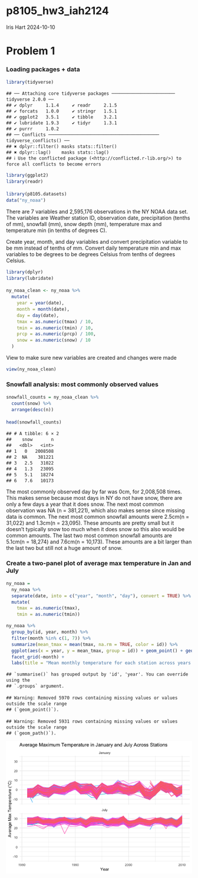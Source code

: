 p8105_hw3_iah2124
================
Iris Hart
2024-10-10

# Problem 1

### Loading packages + data

``` r
library(tidyverse)
```

    ## ── Attaching core tidyverse packages ──────────────────────── tidyverse 2.0.0 ──
    ## ✔ dplyr     1.1.4     ✔ readr     2.1.5
    ## ✔ forcats   1.0.0     ✔ stringr   1.5.1
    ## ✔ ggplot2   3.5.1     ✔ tibble    3.2.1
    ## ✔ lubridate 1.9.3     ✔ tidyr     1.3.1
    ## ✔ purrr     1.0.2     
    ## ── Conflicts ────────────────────────────────────────── tidyverse_conflicts() ──
    ## ✖ dplyr::filter() masks stats::filter()
    ## ✖ dplyr::lag()    masks stats::lag()
    ## ℹ Use the conflicted package (<http://conflicted.r-lib.org/>) to force all conflicts to become errors

``` r
library(ggplot2)
library(readr)

library(p8105.datasets)
data("ny_noaa")
```

There are 7 variables and 2,595,176 observations in the NY NOAA data
set. The variables are Weather station ID, observation date,
precipitation (tenths of mm), snowfall (mm), snow depth (mm),
temperature max and temperature min (in tenths of degrees C).

Create year, month, and day variables and convert precipitation variable
to be mm instead of tenths of mm. Convert daily temperature min and max
variables to be degrees to be degrees Celsius from tenths of degrees
Celsius.

``` r
library(dplyr)
library(lubridate)

ny_noaa_clean <- ny_noaa %>%
  mutate(
    year = year(date),              
    month = month(date),            
    day = day(date),               
    tmax = as.numeric(tmax) / 10,   
    tmin = as.numeric(tmin) / 10,   
    prcp = as.numeric(prcp) / 100,  
    snow = as.numeric(snow) / 10    
  )
```

View to make sure new variables are created and changes were made

``` r
view(ny_noaa_clean)
```

### Snowfall analysis: most commonly observed values

``` r
snowfall_counts = ny_noaa_clean %>%
  count(snow) %>%
  arrange(desc(n))  

head(snowfall_counts)
```

    ## # A tibble: 6 × 2
    ##    snow       n
    ##   <dbl>   <int>
    ## 1   0   2008508
    ## 2  NA    381221
    ## 3   2.5   31022
    ## 4   1.3   23095
    ## 5   5.1   18274
    ## 6   7.6   10173

The most commonly observed day by far was 0cm, for 2,008,508 times. This
makes sense because most days in NY do not have snow, there are only a
few days a year that it does snow. The next most common observation was
NA (n = 381,221), which also makes sense since missing data is common.
The next most common snowfall amounts were 2.5cm(n = 31,022) and 1.3cm(n
= 23,095). These amounts are pretty small but it doesn’t typically snow
too much when it does snow so this also would be common amounts. The
last two most common snowfall amounts are 5.1cm(n = 18,274) and 7.6cm(n
= 10,173). These amounts are a bit larger than the last two but still
not a huge amount of snow.

### Create a two-panel plot of average max temperature in Jan and July

``` r
ny_noaa = 
  ny_noaa %>% 
  separate(date, into = c("year", "month", "day"), convert = TRUE) %>% 
  mutate(
    tmax = as.numeric(tmax),
    tmin = as.numeric(tmin))
```

``` r
ny_noaa %>% 
  group_by(id, year, month) %>% 
  filter(month %in% c(1, 7)) %>% 
  summarize(mean_tmax = mean(tmax, na.rm = TRUE, color = id)) %>% 
  ggplot(aes(x = year, y = mean_tmax, group = id)) + geom_point() + geom_path() +
  facet_grid(~month) +
  labs(title = "Mean monthly temperature for each station across years for January and July")
```

    ## `summarise()` has grouped output by 'id', 'year'. You can override using the
    ## `.groups` argument.

    ## Warning: Removed 5970 rows containing missing values or values outside the scale range
    ## (`geom_point()`).

    ## Warning: Removed 5931 rows containing missing values or values outside the scale range
    ## (`geom_path()`).

![](p8105_hw3_iah2124_files/figure-gfm/unnamed-chunk-6-1.png)<!-- -->
